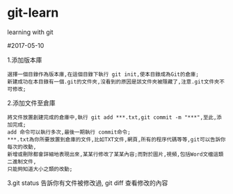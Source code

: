 # git-learn
learning with git

#2017-05-10

1.添加版本庫

	選擇一個目錄作為版本庫,在這個目錄下執行 git init,使本目錄成為Git的倉庫;
	新建成功在本目錄有一個.git的文件夾,沒看到的原因是該文件夾被隱藏了,注意.git文件夾不可修改;
	
2.添加文件至倉庫

	將文件放置創建完成的倉庫中,執行 git add ***.txt,git commit -m "***",至此,添加完成;
	add 命令可以執行多次,最後一期執行 commit命令;
	***.txt為你所要放置到倉庫的文件,比如TXT文件,網頁,所有的程序代碼等等,git可以告訴你每次的改動,
	新增或刪除都會詳細地表現出來,某某行修改了某某內容;而對於圖片,視頻,包括Word文檔這類二進制文件,
	只能夠知道大小之類的改動;
	
3.git status   告訴你有文件被修改過,
  git diff     查看修改的內容
